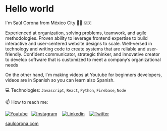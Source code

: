 # Hello world

I´m Saúl Corona from México City 👨‍💻 🇲🇽

Experienced at  organization, solving problems, teamwork, and agile methodologies.
Proven ability to leverage frontend expertise to build interactive and user-centered website designs to scale.
Well-versed in technology and writing code to create systems that are reliable and user-friendly.
Confident communicator, strategic thinker, and innovative creator to develop software that is customized to meet a company’s organizational needs

On the other hand, I´m making videos at Youtube for beginners developers, videos are in Spanish so you can learn also Spanish. 


💻 Technologies: `Javascript`, `React`, `Python`, `Firebase`, `Node`


📫 How to reach me:



[![Youtube](https://i.imgur.com/sWNbgwX.png)](https://bit.ly/saulcoronadev)&nbsp;&nbsp; [![Instagram](https://i.imgur.com/0ZtMm1M.png)](http://bit.ly/instagram-ytscs) &nbsp;&nbsp; [![Linkedin](https://i.imgur.com/H6S1Ad2.png)](http://bit.ly/linkedinpaginaweb) &nbsp;&nbsp; [![Twitter](https://i.imgur.com/H0WtO84.png)](http://bit.ly/twitter-ytscs)

[saulcorona.com](https://saulcorona.com)


  

